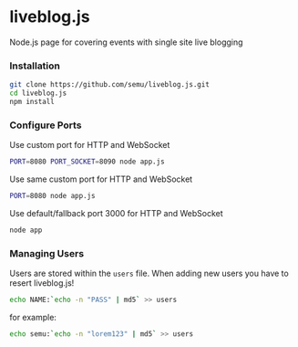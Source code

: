 # liveblog.js

Node.js page for covering events with single site live blogging

### Installation

```bash
git clone https://github.com/semu/liveblog.js.git
cd liveblog.js
npm install
```

### Configure Ports

Use custom port for HTTP and WebSocket

```bash
PORT=8080 PORT_SOCKET=8090 node app.js
```

Use same custom port for HTTP and WebSocket

```bash
PORT=8080 node app.js
```

Use default/fallback port 3000 for HTTP and WebSocket

```bash
node app
```

### Managing Users

Users are stored within the `users` file. When adding new users you have to resert liveblog.js!

```bash
echo NAME:`echo -n "PASS" | md5` >> users
```

for example:

```bash
echo semu:`echo -n "lorem123" | md5` >> users
```